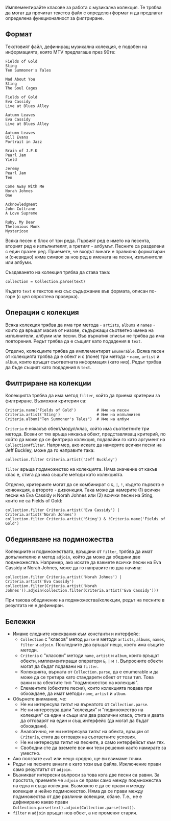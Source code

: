 Имплементирайте класове за работа с музикална колекция. Те трябва да могат да прочитат текстов файл с определен формат и да предлагат определена функционалност за филтриране.

## Формат

Текстовият файл, дефиниращ музикална колекция, е подобен на информацията, която MTV предлагаше през 90те:

    Fields of Gold
    Sting
    Ten Summoner's Tales

    Mad About You
    Sting
    The Soul Cages

    Fields of Gold
    Eva Cassidy
    Live at Blues Alley

    Autumn Leaves
    Eva Cassidy
    Live at Blues Alley

    Autumn Leaves
    Bill Evans
    Portrait in Jazz

    Brain of J.F.K
    Pearl Jam
    Yield

    Jeremy
    Pearl Jam
    Ten

    Come Away With Me
    Norah Johnes
    One

    Acknowledgment
    John Coltrane
    A Love Supreme

    Ruby, My Dear
    Thelonious Monk
    Mysterioso

Всяка песен е блок от три реда. Първият ред е името на песента, вторият ред е изпълнителят, а третият - албумът. Песните са разделени с един празен ред. Приемете, че входът винаги е правилно форматиран и (очевидно) няма символ за нов ред в имената на песни, изпълнители или албуми.

Създаването на колекция трябва да става така:

    collection = Collection.parse(text)

Където `text` е текстов низ със съдържание във формата, описан по-горе (с цел опростена проверка).

## Операции с колекция

Всяка колекция трябва да има три метода - `artists`, `albums` и `names` - които да връщат масив от низове, съдържащи съответно имена на изпълнители, албуми или песни. Във върнатия списък не трябва да има повторения. Редът трябва да е същият като подадения в `text`.

Отделно, колекциите трябва да имплементират `Enumerable`. Всяка песен от колекцията трябва да е обект и с (поне) три метода - `name`, `artist` и `album`, които връщат съответната информация (като низ). Редът трябва да бъде същият като подадения в `text`.

## Филтриране на колекции

Колекцията трябва да има метод `filter`, който да приема критерии за филтриране. Възможни критерии са:

    Criteria.name('Fields of Gold')         # Име на песен
    Criteria.artist('Sting')                # Име на изпълнител
    Criteria.album("Ten Summoner's Tales")  # Име на албум

`Criteria` е някакъв обект/модул/клас, който има съответните три метода. Всеки от тях връща някакъв обект, представляващ критерий, по който да може да се филтрира колекция, подавайки го като аргумент на `Collection#filter`. Например, ако искате да намерите всички песни на Jeff Buckley, може да го направите така:

    collection.filter Criteria.artist('Jeff Buckley')

`filter` връща подмножество на колекцията. Няма значение от какъв клас е, стига да има същите методи като колекцията.

Отделно, критериите могат да се комбинират с `&`, `|`, `!`, където първото е конюнкция, а второто - дизюнкция. Така може да намерите (1) всички песни на Eva Cassidy и Norah Johnes или (2) всички песни на Sting, които не са Fields of Gold:

    collection.filter Criteria.artist('Eva Cassidy') | Criteria.artist('Norah Johnes')
    collection.filter Criteria.artist('Sting') & !Criteria.name('Fields of Gold')

## Обединяване на подмножества

Колекциите и подмножествата, връщани от `filter`, трябва да имат допълнително и метод `adjoin`, който да може да обедини две подмножества. Например, ако искате да вземете всички песни на Eva Cassidy и Norah Johnes, може да го направите по два начина:

    collection.filter Criteria.artist('Norah Johnes') | Criteria.artist('Eva Cassidy')
    collection.filter(Criteria.artist('Norah Johnes')).adjoin(collection.filter(Criteria.artist('Eva Cassidy')))

При такова обединение на подмножества/колекции, редът на песните в резултата не е дефиниран.

## Бележки

* Имаме следните изисквания към константи и интерфейс:
  * `Collection` с "класов" метод `parse` и методи `artists`, `albums`, `names`, `filter` и `adjoin`. Последните два връщат нещо, което има същите методи.
  * `Criteria` с "класови" методи `name`, `artist` и `album`, които връщат обекти, имплементиращи оператори `&`, `|` и `!`. Въпросните обекти могат да бъдат подавани на `filter`.
  * Колекцията, върната от `Collection.parse`, да е enumerable и да може да се третира като стандаретн обект от този тип. Това важи и за обектите тип "подмножество на колекция".
  * Елементите (обектите песни), които колекцията подава при обхождане, да имат методи `name`, `artist` и `album`.
* Обърнете внимание, че:
  * Не ни интересува типът на върнатото от `Collection.parse`.
  * Не ни интересува дали "колекция" и "подмножество на колекция" са един и същи или два различни класа, стига и двата да отговарят на един и същ интерфейс (да могат да бъдат обхождани).
  * Аналогично, не ни интересува типът на обекта, връщан от `Criteria`, стига да отговаря на съответните условия.
  * Не ни интересува типът на песните, а само интерфейсът към тях.
  * Свободни сте да вземете всички тези решения както намирате за уместно.
* Ако ползвате `eval` или нещо сродно, ще ви взимаме точки.
* Редът на песните винаги е като този във файла. Изключение прави само резултатът от `adjoin`.
* Възникват интересни въпроси за това кога две песни са равни. За простота, приемете че `adjoin` се прави само между подмножества на една и съща колекция. Възможно е да се прави и между колекция и нейно подмножество. Няма да се прави между подмножества от две различни колекции, обаче. Т.е., не е дефинирано какво прави `Collection.parse(text).adjoin(Collection.parse(text))`.
* `filter` и `adjoin` връщат нов обект, а не променят стария.
